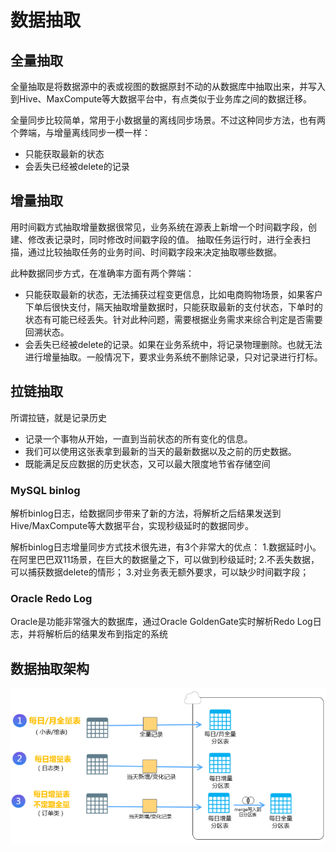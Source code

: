 # 数据抽取

## 全量抽取
全量抽取是将数据源中的表或视图的数据原封不动的从数据库中抽取出来，并写入到Hive、MaxCompute等大数据平台中，有点类似于业务库之间的数据迁移。

全量同步比较简单，常用于小数据量的离线同步场景。不过这种同步方法，也有两个弊端，与增量离线同步一模一样：
+ 只能获取最新的状态
+ 会丢失已经被delete的记录

## 增量抽取
用时间戳方式抽取增量数据很常见，业务系统在源表上新增一个时间戳字段，创建、修改表记录时，同时修改时间戳字段的值。 抽取任务运行时，进行全表扫描，通过比较抽取任务的业务时间、时间戳字段来决定抽取哪些数据。

此种数据同步方式，在准确率方面有两个弊端：
+ 只能获取最新的状态，无法捕获过程变更信息，比如电商购物场景，如果客户下单后很快支付，隔天抽取增量数据时，只能获取最新的支付状态，下单时的状态有可能已经丢失。针对此种问题，需要根据业务需求来综合判定是否需要回溯状态。
+ 会丢失已经被delete的记录。如果在业务系统中，将记录物理删除。也就无法进行增量抽取。一般情况下，要求业务系统不删除记录，只对记录进行打标。

## 拉链抽取
所谓拉链，就是记录历史
+ 记录一个事物从开始，一直到当前状态的所有变化的信息。
+ 我们可以使用这张表拿到最新的当天的最新数据以及之前的历史数据。
+ 既能满足反应数据的历史状态，又可以最大限度地节省存储空间

### MySQL binlog
解析binlog日志，给数据同步带来了新的方法，将解析之后结果发送到Hive/MaxCompute等大数据平台，实现秒级延时的数据同步。

解析binlog日志增量同步方式技术很先进，有3个非常大的优点：
1.数据延时小。在阿里巴巴双11场景，在巨大的数据量之下，可以做到秒级延时;
2.不丢失数据，可以捕获数据delete的情形；
3.对业务表无额外要求，可以缺少时间戳字段；

### Oracle Redo Log
Oracle是功能非常强大的数据库，通过Oracle GoldenGate实时解析Redo Log日志，并将解析后的结果发布到指定的系统

## 数据抽取架构
![抽取架构](./数据同步架构.png)
